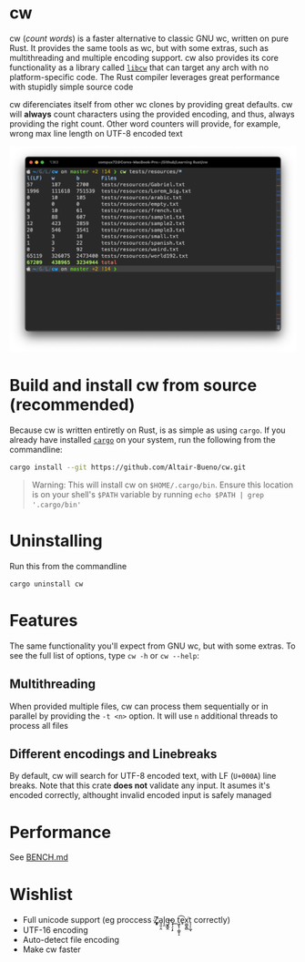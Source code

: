 # cw
cw (*count words*) is a faster alternative to classic GNU wc, written on pure
Rust. It provides the same tools as wc, but with some extras, such as 
multithreading and multiple encoding support. cw also provides its core 
functionality as a library called [`libcw`](crates/libcw/README.md) that can 
target any arch with no platform-specific code. The Rust compiler leverages 
great performance with stupidly simple source code

cw diferenciates itself from other wc clones by providing great defaults. cw 
will **always** count characters using the provided encoding, and thus, always
providing the right count. Other word counters will provide, for example, wrong
max line length on UTF-8 encoded text

![img.png](.github/readme/img.png)

# Build and install cw from source (recommended)

Because cw is written entiretly on Rust, is as simple as using `cargo`. If you
already have installed [`cargo`](https://doc.rust-lang.org/cargo/getting-started/installation.html) 
on your system, run the following from the commandline:

```bash
cargo install --git https://github.com/Altair-Bueno/cw.git
```

> Warning: This will install cw on `$HOME/.cargo/bin`. Ensure this location is 
> on your shell's `$PATH` variable by running `echo $PATH | grep '.cargo/bin'`

# Uninstalling

Run this from the commandline

```bash
cargo uninstall cw
```

# Features
The same functionality you'll expect from GNU wc, but with some extras. To see
the full list of options, type `cw -h` or `cw --help`:

## Multithreading
When provided multiple files, cw can process them sequentially or in parallel
by providing the `-t <n>` option. It will use `n` additional threads to process
all files

## Different encodings and Linebreaks
By default, cw will search for UTF-8 encoded text, with LF (`U+000A`) line 
breaks. Note that this crate **does not** validate any input. It asumes it's 
encoded correctly, althought invalid encoded input is safely managed

# Performance
See [BENCH.md](BENCH.md)

# Wishlist

- Full unicode support (eg proccess Z҉͈͓͈͎a̘͈̠̭l̨̯g̶̬͇̭o̝̹̗͎̙ ͟t͖̙̟̹͇̥̝͡e̥͘x͚̺̭̻͘t͉͔̩̲̘ correctly)
- UTF-16 encoding
- Auto-detect file encoding
- Make cw faster